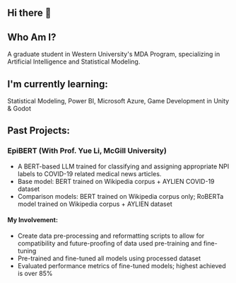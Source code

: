 ## Hi there 👋

## Who Am I?
A graduate student in Western University's MDA Program, specializing in Artificial Intelligence and Statistical Modeling.

## I'm currently learning:
Statistical Modeling, Power BI, Microsoft Azure, Game Development in Unity & Godot

## Past Projects:
### EpiBERT (With Prof. Yue Li, McGill University)
- A BERT-based LLM trained for classifying and assigning appropriate NPI labels to COVID-19 related medical news articles.
- Base model: BERT trained on Wikipedia corpus + AYLIEN COVID-19 dataset
- Comparison models: BERT trained on Wikipedia corpus only; RoBERTa model trained on Wikipedia corpus + AYLIEN dataset
#### My Involvement: 
- Create data pre-processing and reformatting scripts to allow for compatibility and future-proofing of data used pre-training and fine-tuning
- Pre-trained and fine-tuned all models using processed dataset
- Evaluated performance metrics of fine-tuned models; highest achieved is over 85%


<!--
**zhen-zhicheng/zhen-zhicheng** is a ✨ _special_ ✨ repository because its `README.md` (this file) appears on your GitHub profile.

Here are some ideas to get you started:

- 🔭 I’m currently working on ...
- 🌱 I’m currently learning ...
- 👯 I’m looking to collaborate on ...
- 🤔 I’m looking for help with ...
- 💬 Ask me about ...
- 📫 How to reach me: ...
- 😄 Pronouns: ...
- ⚡ Fun fact: ...
-->
